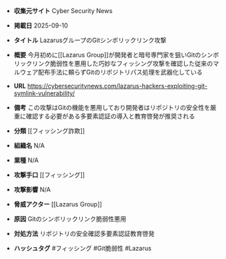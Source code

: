 - **収集元サイト**
Cyber Security News

- **掲載日**
2025-09-10

- **タイトル**
LazarusグループのGitシンボリックリンク攻撃

- **概要**
今月初めに[[Lazarus Group]]が開発者と暗号専門家を狙いGitのシンボリックリンク脆弱性を悪用した巧妙なフィッシング攻撃を確認した従来のマルウェア配布手法に頼らずGitのリポジトリパス処理を武器化している

- **URL**
https://cybersecuritynews.com/lazarus-hackers-exploiting-git-symlink-vulnerability/

- **備考**
この攻撃はGitの機能を悪用しており開発者はリポジトリの安全性を厳重に確認する必要がある多要素認証の導入と教育啓発が推奨される

- **分類**
[[フィッシング詐欺]]

- **組織名**
N/A

- **業種**
N/A

- **攻撃手口**
[[フィッシング]]

- **攻撃影響**
N/A

- **脅威アクター**
[[Lazarus Group]]

- **原因**
Gitのシンボリックリンク脆弱性悪用

- **対処方法**
リポジトリの安全確認多要素認証教育啓発

- **ハッシュタグ**
#フィッシング #Git脆弱性 #Lazarus
